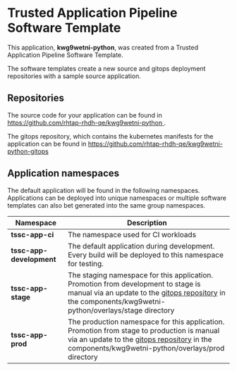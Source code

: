 # Trusted Application Pipeline Software Template

This application, **kwg9wetni-python**, was created from a Trusted Application Pipeline Software Template.

The software templates create a new source and gitops deployment repositories with a sample source application. 

## Repositories

The source code for your application can be found in [https://github.com/rhtap-rhdh-qe/kwg9wetni-python ](https://github.com/rhtap-rhdh-qe/kwg9wetni-python ).
 
The gitops repository, which contains the kubernetes manifests for the application can be found in 
[https://github.com/rhtap-rhdh-qe/kwg9wetni-python-gitops ](https://github.com/rhtap-rhdh-qe/kwg9wetni-python-gitops ) 

## Application namespaces 

The default application will be found in the following namespaces. Applications can be deployed into unique namespaces or multiple software templates can also bet generated into the same group namespaces.  

|  Namespace   |  Description   |  
| -------- | -------- |
| **tssc-app-ci** | The namespace used for CI workloads |
| **tssc-app-development** | The default application during development. Every build will be deployed to this namespace for testing. |
| **tssc-app-stage** | The staging namespace for this application. Promotion from development to stage is manual via an update to the [gitops repository](https://github.com/rhtap-rhdh-qe/kwg9wetni-python-gitops ) in the components/kwg9wetni-python/overlays/stage directory |
| **tssc-app-prod** | The production namespace for this application. Promotion from stage to production is manual via an update to the [gitops repository](https://github.com/rhtap-rhdh-qe/kwg9wetni-python-gitops ) in the components/kwg9wetni-python/overlays/prod directory |